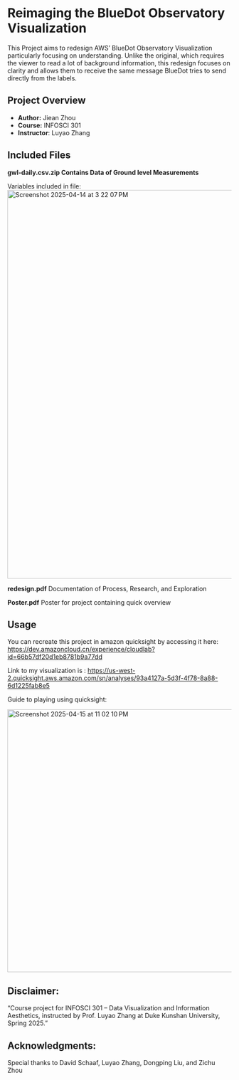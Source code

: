 



# Reimaging the BlueDot Observatory Visualization

This Project aims to redesign AWS’ BlueDot Observatory Visualization particularly focusing on understanding. Unlike the original, which requires the viewer to read a lot of background information, this redesign focuses on clarity and allows them to receive the same message BlueDot tries to send directly from the labels.
## Project Overview

- **Author:** Jiean Zhou
- **Course:** INFOSCI 301
- **Instructor**: Luyao Zhang

## Included Files
**gwl-daily.csv.zip Contains Data of Ground level Measurements**

Variables included in file:
<img width="874" alt="Screenshot 2025-04-14 at 3 22 07 PM" src="https://github.com/user-attachments/assets/dbb59716-285f-4bc5-bed3-584baa9c99b5" />


**redesign.pdf**
Documentation of Process, Research, and Exploration


**Poster.pdf**
Poster for project containing quick overview



## Usage

You can recreate this project in amazon quicksight by accessing it here:
https://dev.amazoncloud.cn/experience/cloudlab?id=66b57df20d1eb8781b9a77dd

Link to my visualization is : 
https://us-west-2.quicksight.aws.amazon.com/sn/analyses/93a4127a-5d3f-4f78-8a88-6d1225fab8e5

Guide to playing using quicksight:

<img width="591" alt="Screenshot 2025-04-15 at 11 02 10 PM" src="https://github.com/user-attachments/assets/ff0826a4-5114-41f0-a4e2-d39397200674" />

## Disclaimer:
“Course project for INFOSCI 301 – Data Visualization and Information Aesthetics,
instructed by Prof. Luyao Zhang at Duke Kunshan University, Spring 2025.”

 ## Acknowledgments:
Special thanks to David Schaaf, Luyao Zhang, Dongping Liu, and Zichu Zhou

